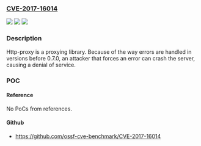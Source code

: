 ### [CVE-2017-16014](https://cve.mitre.org/cgi-bin/cvename.cgi?name=CVE-2017-16014)
![](https://img.shields.io/static/v1?label=Product&message=http-proxy%20node%20module&color=blue)
![](https://img.shields.io/static/v1?label=Version&message=%3C%3D0.6.6%20&color=brightgreen)
![](https://img.shields.io/static/v1?label=Vulnerability&message=Improper%20Check%20or%20Handling%20of%20Exceptional%20Conditions%20(CWE-703)&color=brightgreen)

### Description

Http-proxy is a proxying library. Because of the way errors are handled in versions before 0.7.0, an attacker that forces an error can crash the server, causing a denial of service.

### POC

#### Reference
No PoCs from references.

#### Github
- https://github.com/ossf-cve-benchmark/CVE-2017-16014


